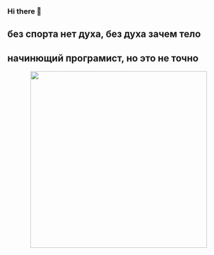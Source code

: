 ### Hi there 👋 

## без спорта нет духа, без духа зачем тело
## начинющий програмист, но это не точно
<div id="header" align="center">
  <img src="https://media.giphy.com/media/JIX9t2j0ZTN9S/giphy.gif" width="400"/>
</div>

<!--
**GRMarkVL/GRMarkVL** is a ✨ _special_ ✨ repository because its `README.md` (this file) appears on your GitHub profile.

Here are some ideas to get you started:

- 🔭 I’m currently working on ...
- 🌱 I’m currently learning ...
- 👯 I’m looking to collaborate on ...
- 🤔 I’m looking for help with ...
- 💬 Ask me about ...
- 📫 How to reach me: ...
- 😄 Pronouns: ...
- ⚡ Fun fact: ...
-->
